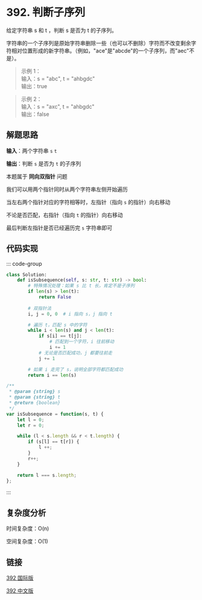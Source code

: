 # 392. 判断子序列 <Badge type="tip" text="Easy" />

给定字符串 s 和 t ，判断 s 是否为 t 的子序列。

字符串的一个子序列是原始字符串删除一些（也可以不删除）字符而不改变剩余字符相对位置形成的新字符串。（例如，"ace"是"abcde"的一个子序列，而"aec"不是）。

>示例 1：  
输入：s = "abc", t = "ahbgdc"   
输出：true

>示例 2：  
输入：s = "axc", t = "ahbgdc"   
输出：false

## 解题思路

**输入**：两个字符串 `s` `t`

**输出**：判断 `s` 是否为 `t` 的子序列

本题属于 **同向双指针** 问题

我们可以用两个指针同时从两个字符串左侧开始遍历

当左右两个指针对应的字符相等时，左指针（指向 `s` 的指针）向右移动

不论是否匹配，右指针（指向 `t` 的指针）向右移动

最后判断左指针是否已经遍历完 `s` 字符串即可

## 代码实现

::: code-group

```python
class Solution:
    def isSubsequence(self, s: str, t: str) -> bool:
        # 特殊情况处理：如果 s 比 t 长，肯定不是子序列
        if len(s) > len(t):
            return False
        
        # 双指针法
        i, j = 0, 0  # i 指向 s，j 指向 t

        # 遍历 t，匹配 s 中的字符
        while i < len(s) and j < len(t):
            if s[i] == t[j]:
                # 匹配到一个字符，i 往前移动
                i += 1
            # 无论是否匹配成功，j 都要往前走
            j += 1

        # 如果 i 走完了 s，说明全部字符都匹配成功
        return i == len(s)
```

```javascript
/**
 * @param {string} s
 * @param {string} t
 * @return {boolean}
 */
var isSubsequence = function(s, t) {
    let l = 0;
    let r = 0;

    while (l < s.length && r < t.length) {
        if (s[l] == t[r]) {
            l ++;
        }
        r++;
    }

    return l === s.length;
};
```

:::

## 复杂度分析

时间复杂度：O(n)

空间复杂度：O(1)

## 链接

[392 国际版](https://leetcode.com/problems/is-subsequence/description/)

[392 中文版](https://leetcode.cn/problems/is-subsequence/description/)
